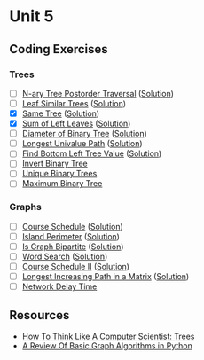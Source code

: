 # Unit 5

## Coding Exercises

### Trees
- [ ] [N-ary Tree Postorder Traversal](https://leetcode.com/problems/n-ary-tree-postorder-traversal) ([Solution]())
- [ ] [Leaf Similar Trees](https://leetcode.com/problems/leaf-similar-trees) ([Solution]())
- [x] [Same Tree](https://leetcode.com/problems/same-tree) ([Solution](same-tree.py))
- [x] [Sum of Left Leaves](https://leetcode.com/problems/sum-of-left-leaves) ([Solution](sum-of-left-leaves.py))
- [ ] [Diameter of Binary Tree](https://leetcode.com/problems/diameter-of-binary-tree) ([Solution]())
- [ ] [Longest Univalue Path](https://leetcode.com/problems/longest-univalue-path) ([Solution]())
- [ ] [Find Bottom Left Tree Value](https://leetcode.com/problems/find-bottom-left-tree-value) ([Solution]())
- [ ] [Invert Binary Tree](https://leetcode.com/problems/invert-binary-tree/)
- [ ] [Unique Binary Trees](https://leetcode.com/problems/unique-binary-search-trees/)
- [ ] [Maximum Binary Tree](https://leetcode.com/problems/maximum-binary-tree/)

### Graphs
- [ ] [Course Schedule](https://leetcode.com/problems/course-schedule) ([Solution]())
- [ ] [Island Perimeter](https://leetcode.com/problems/island-perimeter) ([Solution]())
- [ ] [Is Graph Bipartite](https://leetcode.com/problems/is-graph-bipartite) ([Solution]())
- [ ] [Word Search](https://leetcode.com/problems/word-search) ([Solution]())
- [ ] [Course Schedule II](https://leetcode.com/problems/course-schedule-ii) ([Solution]())
- [ ] [Longest Increasing Path in a Matrix](https://leetcode.com/problems/longest-increasing-path-in-a-matrix) ([Solution]())
- [ ] [Network Delay Time](https://leetcode.com/problems/network-delay-time/)

## Resources
- [How To Think Like A Computer Scientist: Trees](http://www.openbookproject.net/thinkcs/python/english2e/ch21.html)
- [A Review Of Basic Graph Algorithms in Python](https://sahandsaba.com/review-of-basic-algorithms-and-data-structures-in-python-graph-algorithms.html)

